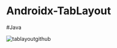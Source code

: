 # Androidx-TabLayout
#Java

![tablayoutgithub](https://user-images.githubusercontent.com/71060268/93848748-1be6f100-fcc8-11ea-888e-b5bc9d86e99d.png)

